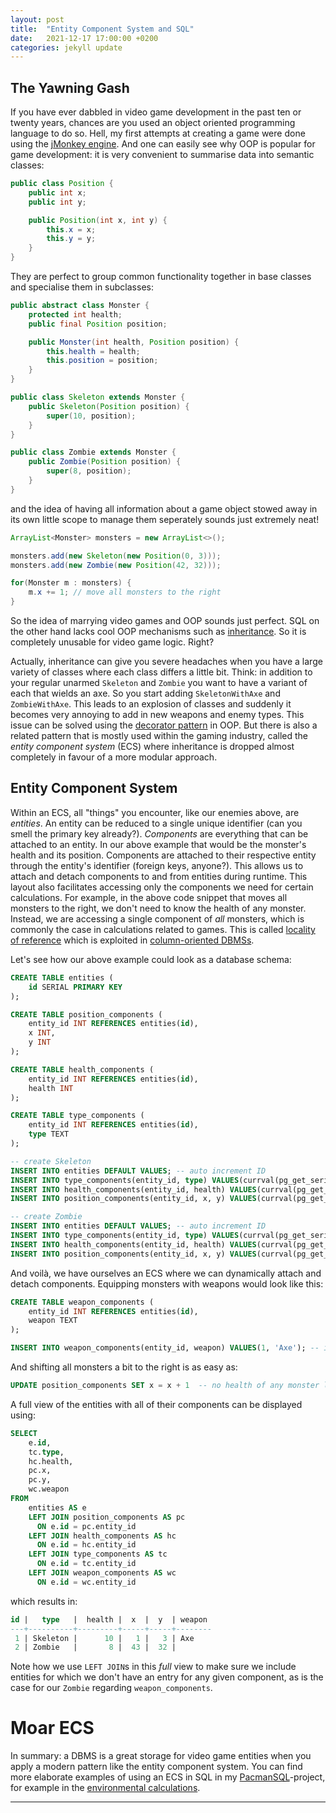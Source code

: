 ```yaml
---
layout: post
title:  "Entity Component System and SQL"
date:   2021-12-17 17:00:00 +0200
categories: jekyll update
---
```


## The Yawning Gash
If you have ever dabbled in video game development in the past ten or twenty years, chances are you used an object oriented programming language to do so. Hell, my first attempts at creating a game were done using the [jMonkey engine][jmonkey]. And one can easily see why OOP is popular for game development: it is very convenient to summarise data into semantic classes:

```java
public class Position {
    public int x;
    public int y;

    public Position(int x, int y) {
        this.x = x;
        this.y = y;
    }
}
```

They are perfect to group common functionality together in base classes and specialise them in subclasses:


```java
public abstract class Monster {
    protected int health;
    public final Position position;

    public Monster(int health, Position position) {
        this.health = health;
        this.position = position;
    }
}

public class Skeleton extends Monster {
    public Skeleton(Position position) {
        super(10, position);
    }
}

public class Zombie extends Monster {
    public Zombie(Position position) {
        super(8, position);
    }
}

``` 

and the idea of having all information about a game object stowed away in its own little scope to manage them seperately sounds just extremely neat!

```java
ArrayList<Monster> monsters = new ArrayList<>();

monsters.add(new Skeleton(new Position(0, 3)));
monsters.add(new Zombie(new Position(42, 32)));

for(Monster m : monsters) {
    m.x += 1; // move all monsters to the right
}

```

So the idea of marrying video games and OOP sounds just perfect. SQL on the other hand lacks cool OOP mechanisms such as [inheritance][impedance]. So it is completely unusable for video game logic. Right?

Actually, inheritance can give you severe headaches when you have a large variety of classes where each class differs a little bit. Think: in addition to your regular unarmed `Skeleton` and `Zombie` you want to have a variant of each that wields an axe. So you start adding `SkeletonWithAxe` and `ZombieWithAxe`. This leads to an explosion of classes and suddenly it becomes very annoying to add in new weapons and enemy types. This issue can be solved using the [decorator pattern][decorator] in OOP. But there is also a related pattern that is mostly used within the gaming industry, called the _entity component system_ (ECS) where inheritance is dropped almost completely in favour of a more modular approach.

## Entity Component System
Within an ECS, all "things" you encounter, like our enemies above, are _entities_. An entity can be reduced to a single unique identifier (can you smell the primary key already?). _Components_ are everything that can be attached to an entity. In our above example that would be the monster's health and its position. Components are attached to their respective entity through the entity's identifier (foreign keys, anyone?). This allows us to attach and detach components to and from entities during runtime. This layout also facilitates accessing only the components we need for certain calculations. For example, in the above code snippet that moves all monsters to the right, we don't need to know the health of any monster. Instead, we are accessing a single component of _all_ monsters, which is commonly the case in calculations related to games. This is called [locality of reference][locality] which is exploited in [column-oriented DBMSs][codbms].

Let's see how our above example could look as a database schema:

```sql
CREATE TABLE entities (
    id SERIAL PRIMARY KEY
);

CREATE TABLE position_components (
    entity_id INT REFERENCES entities(id),
    x INT,
    y INT
);

CREATE TABLE health_components (
    entity_id INT REFERENCES entities(id),
    health INT
);

CREATE TABLE type_components (
    entity_id INT REFERENCES entities(id),
    type TEXT
);

-- create Skeleton
INSERT INTO entities DEFAULT VALUES; -- auto increment ID
INSERT INTO type_components(entity_id, type) VALUES(currval(pg_get_serial_sequence('entities', 'id')), 'Skeleton');
INSERT INTO health_components(entity_id, health) VALUES(currval(pg_get_serial_sequence('entities', 'id')), 10);
INSERT INTO position_components(entity_id, x, y) VALUES(currval(pg_get_serial_sequence('entities', 'id')), 0, 3);

-- create Zombie
INSERT INTO entities DEFAULT VALUES; -- auto increment ID
INSERT INTO type_components(entity_id, type) VALUES(currval(pg_get_serial_sequence('entities', 'id')), 'Zombie');
INSERT INTO health_components(entity_id, health) VALUES(currval(pg_get_serial_sequence('entities', 'id')), 8);
INSERT INTO position_components(entity_id, x, y) VALUES(currval(pg_get_serial_sequence('entities', 'id')), 42, 32);
```

And voilà, we have ourselves an ECS where we can dynamically attach and detach components. Equipping monsters with weapons would look like this:

```sql
CREATE TABLE weapon_components (
    entity_id INT REFERENCES entities(id),
    weapon TEXT
);

INSERT INTO weapon_components(entity_id, weapon) VALUES(1, 'Axe'); -- in this case this is the Skeleton's ID, which would be determined dynamically in a real-life scenario
```

And shifting all monsters a bit to the right is as easy as:

```sql
UPDATE position_components SET x = x + 1  -- no health of any monster loaded into memory at all
```

A full view of the entities with all of their components can be displayed using:

```sql
SELECT 
    e.id,
    tc.type,
    hc.health,
    pc.x,
    pc.y,
    wc.weapon
FROM
    entities AS e
    LEFT JOIN position_components AS pc 
      ON e.id = pc.entity_id
    LEFT JOIN health_components AS hc
      ON e.id = hc.entity_id
    LEFT JOIN type_components AS tc
      ON e.id = tc.entity_id
    LEFT JOIN weapon_components AS wc
      ON e.id = wc.entity_id
```

which results in:

```sql
id |   type   |  health |  x  |  y  | weapon
---+----------+---------+-----+-----+--------
 1 | Skeleton |      10 |   1 |   3 | Axe
 2 | Zombie   |       8 |  43 |  32 |  
```


Note how we use `LEFT JOIN`s in this _full_ view to make sure we include entities for which we don't have an entry for any given component, as is the case for our `Zombie` regarding `weapon_components`.

# Moar ECS
In summary: a DBMS is a great storage for video game entities when you apply a modern pattern like the entity component system. You can find more elaborate examples of using an ECS in SQL in my [PacmanSQL][pacmansql]-project, for example in the [environmental calculations][environment-sql].

<hr>

[jmonkey]: https://jmonkeyengine.org/
[decorator]: https://archive.org/details/designpatternsel00gamm/page/174/mode/2up
[lor]: https://archive.org/details/designpatternsel00gamm/page/174/mode/2up
[codbms]: https://en.wikipedia.org/wiki/Column-oriented_DBMS
[impedance]: https://en.wikipedia.org/wiki/Object%E2%80%93relational_impedance_mismatch
[pacmansql]: https://github.com/ogrady/PacmanSQL/
[environment-sql]: https://github.com/ogrady/PacmanSQL/blob/master/backend/src/db/sql/environment.sql
[locality]: https://en.wikipedia.org/wiki/Locality_of_reference